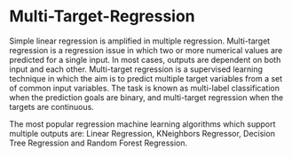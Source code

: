 # Multi-Target-Regression
Simple linear regression is amplified in multiple regression. Multi-target regression is a regression issue in which two or more numerical values are predicted for a single input. In most cases, outputs are dependent on both input and each other. Multi-target regression is a supervised learning technique in which the aim is to predict multiple target variables from a set of common input variables. The task is known as multi-label classification when the prediction goals are binary, and multi-target regression when the targets are continuous. 


The most popular regression machine learning algorithms which support multiple outputs are: Linear Regression, KNeighbors Regressor, Decision Tree Regression and Random Forest Regression.
